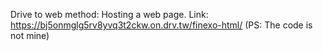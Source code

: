 Drive to web method: Hosting a web page.
Link: https://bj5onmglg5rv8yvq3t2ckw.on.drv.tw/finexo-html/
(PS: The code is not mine)
